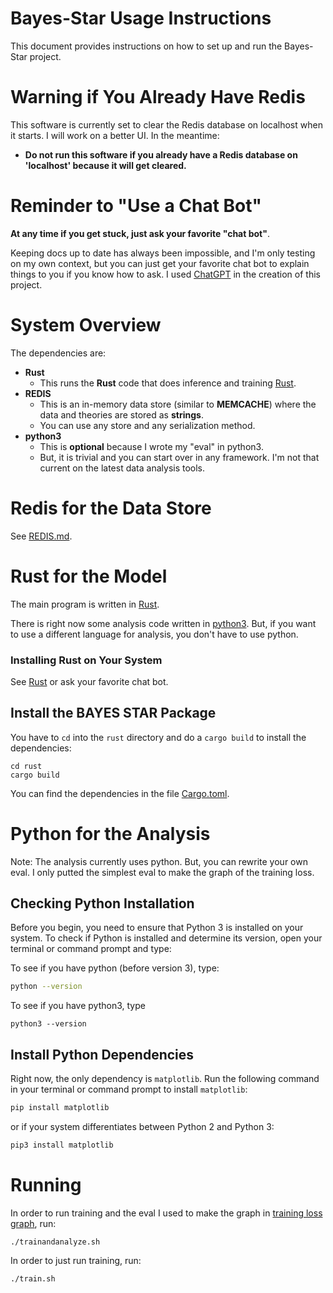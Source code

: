 # Bayes-Star Usage Instructions

This document provides instructions on how to set up and run the Bayes-Star project.

# Warning if You Already Have Redis
This software is currently set to clear the Redis database on localhost when it starts.
I will work on a better UI.
In the meantime:
* **Do not run this software if you already have a Redis database on 'localhost' because it will get cleared.**


# Reminder to "Use a Chat Bot"
**At any time if you get stuck, just ask your favorite "chat bot"**. 

Keeping docs up to date has always been impossible, and I'm only testing on my own context, but you can just get your favorite chat bot to explain things to you if you know how to ask. I used [ChatGPT](https://chat.openai.com/) in the creation of this project.

# System Overview
The dependencies are:
* **Rust**
    * This runs the **Rust** code that does inference and training [Rust](https://www.rust-lang.org/).
* **REDIS**
    * This is an in-memory data store (similar to **MEMCACHE**) where the data and theories are stored as **strings**. 
    * You can use any store and any serialization method.
* **python3**
    * This is **optional** because I wrote my "eval" in python3.
    * But, it is trivial and you can start over in any framework. I'm not that current on the latest data analysis tools.

# Redis for the Data Store
See [REDIS.md](REDIS.md).

# Rust for the Model

The main program is written in [Rust](https://www.rust-lang.org/).

There is right now some analysis code written in [python3](https://www.python.org/). But, if you want to use a different language for analysis, you don't have to use python.

### Installing Rust on Your System

See [Rust](https://www.rust-lang.org/) or ask your favorite chat bot.

## Install the BAYES STAR Package
You have to `cd` into the `rust` directory and do a `cargo build` to install the dependencies:


```
cd rust
cargo build
```

You can find the dependencies in the file [Cargo.toml](rust/Cargo.toml).

# Python for the Analysis
Note: The analysis currently uses python. But, you can rewrite your own eval. I only putted the simplest eval to make the graph of the training loss.

## Checking Python Installation

Before you begin, you need to ensure that Python 3 is installed on your system. To check if Python is installed and determine its version, open your terminal or command prompt and type:

To see if you have python (before version 3), type:
```bash
python --version
```

To see if you have python3, type
```
python3 --version
```

## Install Python Dependencies
Right now, the only dependency is `matplotlib`. Run the following command in your terminal or command prompt to install `matplotlib`:

```bash
pip install matplotlib
```

or if your system differentiates between Python 2 and Python 3:

```bash
pip3 install matplotlib
```

# Running

In order to run training and the eval I used to make the graph in [training loss graph](docs/images/training_loss.png), run:

```
./trainandanalyze.sh
```

In order to just run training, run:

```
./train.sh
```